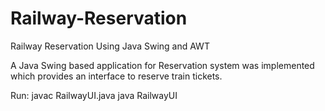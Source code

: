 # Railway-Reservation
Railway Reservation Using Java Swing and AWT

A Java Swing based application for Reservation system was implemented which provides an
interface to reserve train tickets.

Run:
javac RailwayUI.java
java RailwayUI

